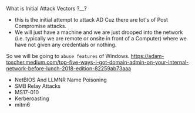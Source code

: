 What is Initial Attack Vectors  ?__?
- this is the initial attempt to attack AD Cuz there are lot's of Post Compromise attacks.
- We will just have a machine and we are just drooped into the network (i.e. typically we are remote or onsite in front of a Computer)  where we have not given any credentials or nothing.

So we will be going to `abuse features` of Windows.
https://adam-toscher.medium.com/top-five-ways-i-got-domain-admin-on-your-internal-network-before-lunch-2018-edition-82259ab73aaa

- NetBIOS And LLMNR Name Poisoning
- SMB Relay Attacks
- MS17-010
- Kerberoasting
- mitm6

